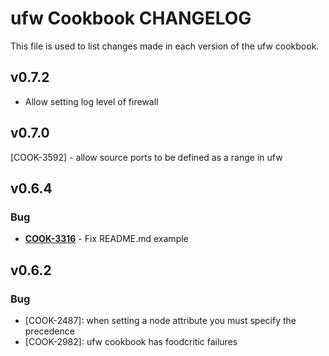 ufw Cookbook CHANGELOG
======================
This file is used to list changes made in each version of the ufw cookbook.

v0.7.2
------
- Allow setting log level of firewall

v0.7.0
------
[COOK-3592] - allow source ports to be defined as a range in ufw


v0.6.4
------
### Bug
- **[COOK-3316](https://tickets.opscode.com/browse/COOK-3316)** - Fix README.md example

v0.6.2
------
### Bug
- [COOK-2487]: when setting a node attribute you must specify the precedence
- [COOK-2982]: ufw cookbook has foodcritic failures
